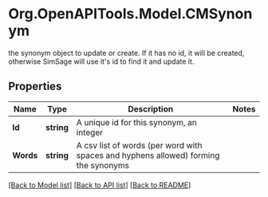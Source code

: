 # Org.OpenAPITools.Model.CMSynonym
the synonym object to update or create.  If it has no id, it will be created, otherwise SimSage will use it's id to find it and update it.

## Properties

Name | Type | Description | Notes
------------ | ------------- | ------------- | -------------
**Id** | **string** | A unique id for this synonym, an integer | 
**Words** | **string** | A csv list of words (per word with spaces and hyphens allowed) forming the synonyms | 

[[Back to Model list]](../README.md#documentation-for-models) [[Back to API list]](../README.md#documentation-for-api-endpoints) [[Back to README]](../README.md)

